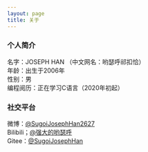 ```yaml
---
layout: page
title: 关于
---
```


### 个人简介            
名字：JOSEPH HAN （中文网名：哟瑟呼祁扣恰）                                                       
年龄：出生于2006年                   
性别：男                
编程阅历：正在学习C语言（2020年初起）                       
                  
### 社交平台        
微博：[@SugoiJosephHan2627](https://weibo.com/SugoiJosephHan2627)                           
Bilibili；[@强大的哟瑟呼](https://space.bilibili.com/1093503283)                                                         
Gitee：[@SugoiJosephHan](https://gitee.com/sugoijosephhan)                                               
